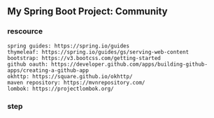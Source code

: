 ## My Spring Boot Project: Community
### rescource
    spring guides: https://spring.io/guides
    thymeleaf: https://spring.io/guides/gs/serving-web-content
    bootstrap: https://v3.bootcss.com/getting-started
    github oauth: https://developer.github.com/apps/building-github-apps/creating-a-github-app
    okhttp: https://square.github.io/okhttp/
    maven repository: https://mvnrepository.com/
    lombok: https://projectlombok.org/
    

### step